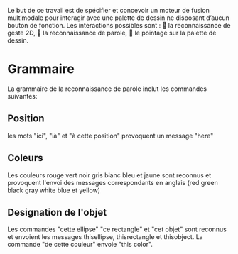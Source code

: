 Le but de ce travail est de spécifier et concevoir un moteur de fusion multimodale pour interagir
avec une palette de dessin ne disposant d’aucun bouton de fonction. Les interactions possibles
sont :
 la reconnaissance de geste 2D,
 la reconnaissance de parole,
 le pointage sur la palette de dessin.

# Grammaire
La grammaire de la reconnaissance de parole inclut les commandes suivantes:
 
## Position
les mots "ici", "là" et "à cette position" provoquent un message "here" 

## Coleurs
Les couleurs rouge vert noir gris blanc bleu et jaune sont reconnus et provoquent l'envoi des messages correspondants en anglais (red green black gray white blue et yellow)

## Designation de l'objet
Les commandes "cette ellipse" "ce rectangle" et "cet objet" sont reconnus et envoient les messages thisellipse, thisrectangle et thisobject. La commande "de cette couleur" envoie "this color".
